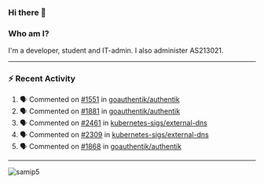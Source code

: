 ### Hi there 👋

### Who am I?
I'm a developer, student and IT-admin. I also administer AS213021.

---
### :zap: Recent Activity
<!--START_SECTION:activity-->
1. 🗣 Commented on [#1551](https://github.com/goauthentik/authentik/issues/1551) in [goauthentik/authentik](https://github.com/goauthentik/authentik)
2. 🗣 Commented on [#1881](https://github.com/goauthentik/authentik/issues/1881) in [goauthentik/authentik](https://github.com/goauthentik/authentik)
3. 🗣 Commented on [#2461](https://github.com/kubernetes-sigs/external-dns/issues/2461) in [kubernetes-sigs/external-dns](https://github.com/kubernetes-sigs/external-dns)
4. 🗣 Commented on [#2309](https://github.com/kubernetes-sigs/external-dns/issues/2309) in [kubernetes-sigs/external-dns](https://github.com/kubernetes-sigs/external-dns)
5. 🗣 Commented on [#1868](https://github.com/goauthentik/authentik/issues/1868) in [goauthentik/authentik](https://github.com/goauthentik/authentik)
<!--END_SECTION:activity-->
---

<img align="center" src="https://github-readme-stats.vercel.app/api?username=samip5&show_icons=true" alt="samip5" />
